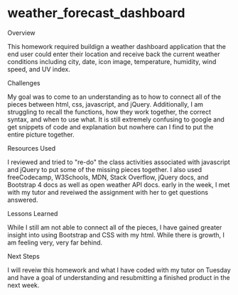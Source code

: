 # weather_forecast_dashboard

Overview

This homework required buildign a weather dashboard application that the end user could enter their location and receive back the current weather conditions including city, date, icon image, temperature, humidity, wind speed, and UV index.

Challenges

My goal was to come to an understanding as to how to connect all of the pieces between html, css, javascript, and jQuery. Additionally, I am struggling to recall the functions, how they work together, the correct syntax, and when to use what. It is still extremely confusing to google and get snippets of code and explanation but nowhere can I find to put the entire picture together.

Resources Used

I reviewed and tried to "re-do" the class activities associated with javascript and jQuery to put some of the missing pieces together. I also used freeCodecamp, W3Schools, MDN, Stack Overflow, jQuery docs, and Bootstrap 4 docs as well as open weather API docs. early in the week, I met with my tutor and reveiwed the assignment with her to get questions answered.

Lessons Learned

While I still am not able to connect all of the pieces, I have gained greater insight into using Bootstrap and CSS with my html. While there is growth, I am feeling very, very far behind.

Next Steps

I will reveiw this homework and what I have coded with my tutor on Tuesday and have a goal of understanding and resubmitting a finished product in the next week.
